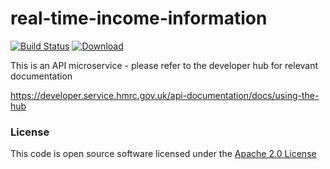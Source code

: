 # real-time-income-information

[![Build Status](https://travis-ci.org/hmrc/real-time-income-information.svg)](https://travis-ci.org/hmrc/real-time-income-information) [ ![Download](https://api.bintray.com/packages/hmrc/releases/real-time-income-information/images/download.svg) ](https://bintray.com/hmrc/releases/real-time-income-information/_latestVersion)

This is an API microservice - please refer to the developer hub for relevant documentation

https://developer.service.hmrc.gov.uk/api-documentation/docs/using-the-hub

### License

This code is open source software licensed under the [Apache 2.0 License]("http://www.apache.org/licenses/LICENSE-2.0.html")

